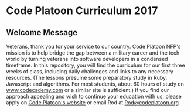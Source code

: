 # Code Platoon Curriculum 2017

## Welcome Message
Veterans, thank you for your service to our country. Code Platoon NFP's mission is to help bridge the gap between a  military career and the tech world by turning veterans into software developers in a condensed timeframe.
In this repository, you will find the curriculum for our first three weeks of class, including daily challenges and links to any necessary resources. (The lessons presume some preparatory study in Ruby, Javascript and algorithms. For most students, about 60 hours of study on www.codecademy.com or a similar site is sufficient.)
If you find our approach appealing and wish to continue your education with us,
please apply on [Code Platoon's website](http://www.codeplatoon.org/apply/) or email Rod at Rod@codeplatoon.org
